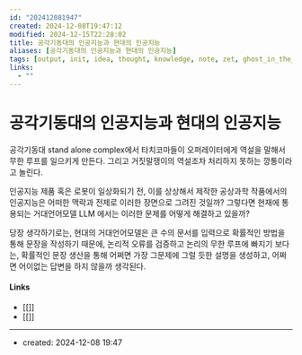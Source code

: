 ```yaml
---
id: "202412081947"
created: 2024-12-08T19:47:12
modified: 2024-12-15T22:28:02
title: 공각기동대의 인공지능과 현대의 인공지능
aliases: [공각기동대의 인공지능과 현대의 인공지능]
tags: [output, init, idea, thought, knowledge, note, zet, ghost_in_the_shell, ai]
links:
  - ""
---
```

# 공각기동대의 인공지능과 현대의 인공지능

공각기동대 stand alone complex에서 타치코마들이 오퍼레이터에게 역설을 말해서 무한 루프를 일으키게 만든다. 그리고 거짓말쟁이의 역설조차 처리하지 못하는 깡통이라고 놀린다.

인공지능 제품 혹은 로봇이 일상화되기 전, 이를 상상해서 제작한 공상과학 작품에서의 인공지능은 어떠한 맥락과 전제로 이러한 장면으로 그려진 것일까? 그렇다면 현재에 통용되는 거대언어모델 LLM 에서는 이러한 문제를 어떻게 해결하고 있을까? 

당장 생각하기로는, 현대의 거대언어모델은 큰 수의 문서를 입력으로 확률적인 방법을 통해 문장을 작성하기 때문에, 논리적 오류를 검증하고 논리의 무한 루프에 빠지기 보다는, 확률적인 문장 생산을 통해 어쩌면 가장 그문제에 그럴 듯한 설명을 생성하고, 어쩌면 어이없는 답변을 하지 않을까 생각된다. 


#### Links

- [[]]
- [[]]

---
- created: 2024-12-08 19:47
